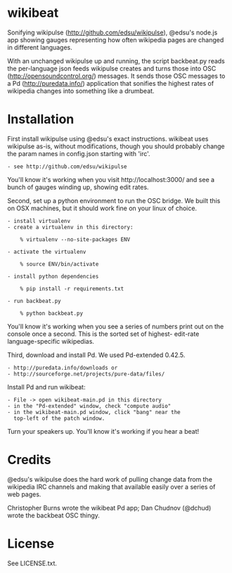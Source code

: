 wikibeat
========

Sonifying wikipulse (http://github.com/edsu/wikipulse), @edsu's 
node.js app showing gauges representing how often wikipedia
pages are changed in different languages.

With an unchanged wikipulse up and running, the script backbeat.py
reads the per-language json feeds wikipulse creates and turns those
into OSC (http://opensoundcontrol.org/) messages.  It sends those
OSC messages to a Pd (http://puredata.info/) application that
sonifies the highest rates of wikipedia changes into something like
a drumbeat.

Installation
============

First install wikipulse using @edsu's exact instructions.  wikibeat
uses wikipulse as-is, without modifications, though you should
probably change the param names in config.json starting with 'irc'.

    - see http://github.com/edsu/wikipulse

You'll know it's working when you visit http://localhost:3000/ and
see a bunch of gauges winding up, showing edit rates.

Second, set up a python environment to run the OSC bridge.  We
built this on OSX machines, but it should work fine on your linux
of choice.

    - install virtualenv
    - create a virtualenv in this directory:

        % virtualenv --no-site-packages ENV

    - activate the virtualenv
        
        % source ENV/bin/activate

    - install python dependencies

        % pip install -r requirements.txt

    - run backbeat.py

        % python backbeat.py

You'll know it's working when you see a series of numbers print out
on the console once a second.  This is the sorted set of highest-
edit-rate language-specific wikipedias.

Third, download and install Pd.  We used Pd-extended 0.42.5.

    - http://puredata.info/downloads or
    - http://sourceforge.net/projects/pure-data/files/

Install Pd and run wikibeat:

    - File -> open wikibeat-main.pd in this directory
    - in the "Pd-extended" window, check "compute audio"
    - in the wikibeat-main.pd window, click "bang" near the
      top-left of the patch window.

Turn your speakers up.  You'll know it's working if you hear a 
beat!


Credits
=======

@edsu's wikipulse does the hard work of pulling change data from
the wikipedia IRC channels and making that available easily over a
series of web pages.

Christopher Burns wrote the wikibeat Pd app; Dan Chudnov (@dchud) 
wrote the backbeat OSC thingy.


License
=======

See LICENSE.txt.
